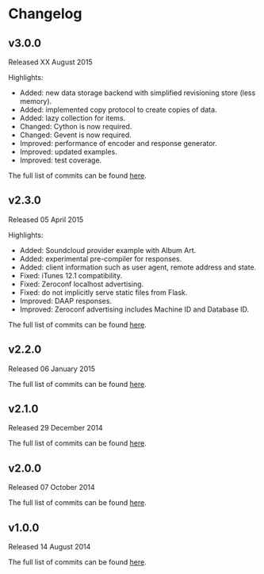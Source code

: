 # Changelog

## v3.0.0
Released XX August 2015

Highlights:
* Added: new data storage backend with simplified revisioning store (less memory).
* Added: implemented copy protocol to create copies of data.
* Added: lazy collection for items.
* Changed: Cython is now required.
* Changed: Gevent is now required.
* Improved: performance of encoder and response generator.
* Improved: updated examples.
* Improved: test coverage.

The full list of commits can be found [here](https://github.com/basilfx/flask-daapserver/compare/v2.3.0...v3.0.0).

## v2.3.0
Released 05 April 2015

Highlights:
* Added: Soundcloud provider example with Album Art.
* Added: experimental pre-compiler for responses.
* Added: client information such as user agent, remote address and state.
* Fixed: iTunes 12.1 compatibility.
* Fixed: Zeroconf localhost advertising.
* Fixed: do not implicitly serve static files from Flask.
* Improved: DAAP responses.
* Improved: Zeroconf advertising includes Machine ID and Database ID.

The full list of commits can be found [here](https://github.com/basilfx/flask-daapserver/compare/v2.2.0...v2.3.0).

## v2.2.0
Released 06 January 2015

The full list of commits can be found [here](https://github.com/basilfx/flask-daapserver/compare/v2.1.0...v2.2.0).

## v2.1.0
Released 29 December 2014

The full list of commits can be found [here](https://github.com/basilfx/flask-daapserver/compare/v2.0.0...v2.1.0).

## v2.0.0
Released 07 October 2014

The full list of commits can be found [here](https://github.com/basilfx/flask-daapserver/compare/v1.0.0...v2.0.0).

## v1.0.0
Released 14 August 2014

The full list of commits can be found [here](https://github.com/basilfx/flask-daapserver/compare/474690f7e3dc272d5e6883a0053ac998fab5b7fd...v1.0.0).
